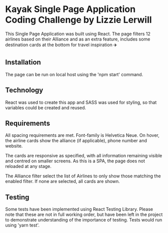 
# Kayak Single Page Application Coding Challenge by Lizzie Lerwill

This Single Page Application was built using React. The page filters 12 airlines based on their Alliance and as an extra feature, includes some destination cards at the bottom for travel inspiration ✈️

## Installation

The page can be run on local host using the 'npm start' command.

## Technology

React was used to create this app and SASS was used for styling, so that variables could be created and reused.

## Requirements

All spacing requirements are met. Font-family is Helvetica Neue. On hover, the airline cards show the alliance (if applicable), phone number and website.

The cards are responsive as specified, with all information remaining visible and centred on smaller screens. As this is a SPA, the page does not reloaded at any stage.

The Alliance filter select the list of Airlines to only show those matching the enabled filter. If none are selected, all cards are shown.

## Testing

Some tests have been implemented using React Testing Library. Please note that these are not in full working order, but have been left in the project to demonstrate understanding of the importance of testing. Tests would run using 'yarn test'.
